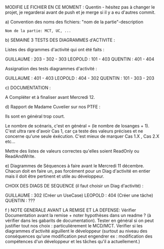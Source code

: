 MODIFIE LE FICHIER EN CE MOMENT : Quentin - hésitez pas à changer le projet, je regarderai avant de push et je merge si il y a eu d'autres commit.

a) Convention des noms des fichiers:
	"nom de la partie"-description
	
	Nom de la partie: MCT, UC, ...
	
	
b) SEMAINE 3 TESTS DES DIAGRAMMES d'ACTIVITE :

Listes des digrammes d'activité qui ont été faits :

GUILLAUME : 203 - 302 - 303
LEOPOLD : 101 - 403 
QUENTIN : 401 - 404

Assignation des tests diagrammes d'activité :

GUILLAUME : 401 - 403
LEOPOLD : 404 - 302
QUENTIN : 101 - 303 - 203

c) DOCUMENTATION :

A Compléter et à finaliser avant Mercredi 12.

d) Rapport de Madame Cuvelier sur nos PTFE :

Ils sont en général trop court.

Le nombre de scénaris, c'est en général = (le nombre de losanges + 1).
C'est ultra rare d'avoir Cas 1, car ça teste des valeurs précises et ne concerne qu'une seule éxécution.
C'est mieux de marquer Cas 1.X , Cas 2.X etc...

Mettre des listes de valeurs correctes qu'elles soient ReadOnly ou ReadAndWrite.

e) Diagrammes de Séquences à faire avant le Mercredi 11 décembre.
Chacun doit en faire un, pas forcément pour un Diag d'activité en entier mais il doit être pertinent
et utile au développeur.

CHOIX DES DIAGS DE SEQUENCE (il faut choisir un Diag d'activité) :

GUILLAUME : 302 (Créer un UseCase)
LEOPOLD : 404 (Créer une tâche)
QUENTIN : ???

f ) NOTE GENERALE AVANT LA REMISE ET LA DEFENSE: Vérifier Documentation avant la remise + noter hypothèses dans un readme ? (à vérifier dans les gabarits de documentation).
Tester en général si on peut justifier tout nos choix : particulièrement le MCD/MCT.
Verifier si les diagrammes d'activité aiguillent le développeur (surtout au niveau des conséquences qu'une modification peut engendrer 
ex : modification des compétences d'un développeur et les tâches qu'il a actuellement.)